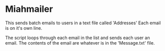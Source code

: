 # Miahmailer

This sends batch emails to users in a text file called 'Addresses'
Each email is on it's own line. 

The script loops through each email in the list and sends each user an email. The contents of the email are whatever is in the 'Message.txt' file.


